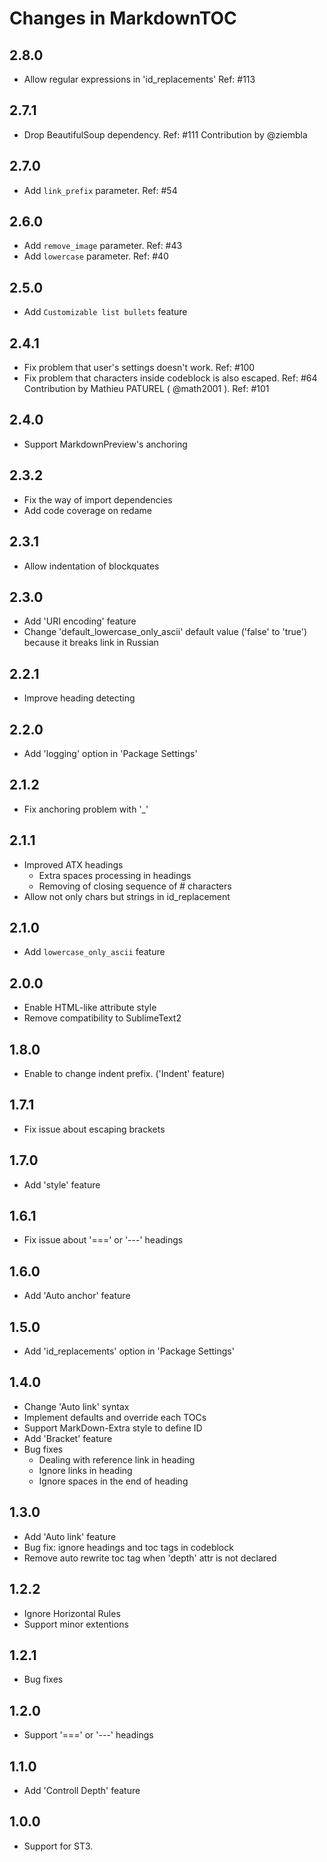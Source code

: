 Changes in MarkdownTOC
===========================

## 2.8.0

- Allow regular expressions in 'id_replacements' Ref: #113

## 2.7.1

- Drop BeautifulSoup dependency. Ref: #111
  Contribution by @ziembla

## 2.7.0

- Add `link_prefix` parameter. Ref: #54

## 2.6.0

- Add `remove_image` parameter. Ref: #43
- Add `lowercase` parameter. Ref: #40

## 2.5.0

- Add `Customizable list bullets` feature

## 2.4.1

- Fix problem that user's settings doesn't work. Ref: #100
- Fix problem that characters inside codeblock is also escaped. Ref: #64
  Contribution by Mathieu PATUREL ( @math2001 ). Ref: #101

## 2.4.0

- Support MarkdownPreview's anchoring

## 2.3.2

- Fix the way of import dependencies
- Add code coverage on redame

## 2.3.1

- Allow indentation of blockquates

## 2.3.0

- Add 'URI encoding' feature
- Change 'default_lowercase_only_ascii' default value ('false' to 'true') because it breaks link in Russian

## 2.2.1

- Improve heading detecting

## 2.2.0

- Add 'logging' option in 'Package Settings'

## 2.1.2

- Fix anchoring problem with '_'

## 2.1.1

- Improved ATX headings
    - Extra spaces processing in headings
    - Removing of closing sequence of # characters
- Allow not only chars but strings in id_replacement

## 2.1.0

- Add `lowercase_only_ascii` feature

## 2.0.0

- Enable HTML-like attribute style
- Remove compatibility to SublimeText2

## 1.8.0

- Enable to change indent prefix. ('Indent' feature)

## 1.7.1

- Fix issue about escaping brackets

## 1.7.0

- Add 'style' feature

## 1.6.1

- Fix issue about '===' or '---' headings


## 1.6.0

- Add 'Auto anchor' feature


## 1.5.0

- Add 'id_replacements' option in 'Package Settings'

## 1.4.0

- Change 'Auto link' syntax
- Implement defaults and override each TOCs
- Support MarkDown-Extra style to define ID
- Add 'Bracket' feature
- Bug fixes
  - Dealing with reference link in heading
  - Ignore links in heading
  - Ignore spaces in the end of heading

## 1.3.0

- Add 'Auto link' feature
- Bug fix: ignore headings and toc tags in codeblock
- Remove auto rewrite toc tag when 'depth' attr is not declared

## 1.2.2

- Ignore Horizontal Rules
- Support minor extentions

## 1.2.1

- Bug fixes

## 1.2.0

- Support '===' or '---' headings

## 1.1.0

- Add 'Controll Depth' feature

## 1.0.0

- Support for ST3.